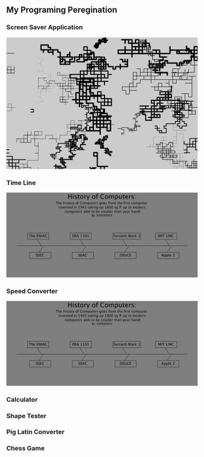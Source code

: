 ## My Programing Peregination

### Screen Saver Application
![alt text](https://github.com/IG9626/screenSaver/blob/master/PicOfScreenSaver2.png "Pic of screensaver App")

### Time Line
![alt text](https://github.com/IG9626/timeline/blob/master/timelinePhoto1.png "Pic of Timeline")

### Speed Converter
![alt text](https://github.com/IG9626/timeline/blob/master/timelinePhoto1.png "Pic of Speed Converter")

### Calculator

### Shape Tester

### Pig Latin Converter

### Chess Game
